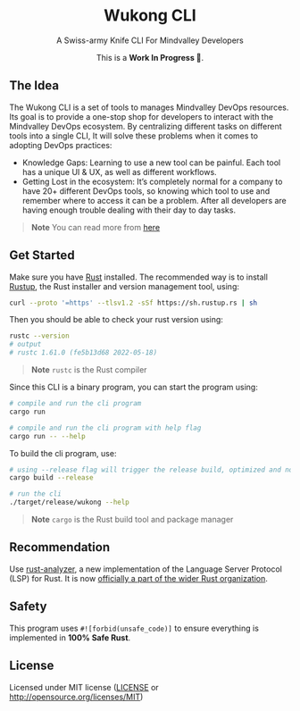 <p align="center">
  <h1 align="center">
    Wukong CLI
  </h1>
</p>

<p align="center">A Swiss-army Knife CLI For Mindvalley Developers</p>

<p align="center">This is a <strong>Work In Progress 🚧</strong>.</p>

## The Idea
The Wukong CLI is a set of tools to manages Mindvalley DevOps resources. Its goal is to provide a one-stop shop for developers to interact with the Mindvalley DevOps ecosystem. By centralizing different tasks on different tools into a single CLI, It will solve these problems when it comes to adopting DevOps practices:
- Knowledge Gaps: Learning to use a new tool can be painful. Each tool has a unique UI & UX, as well as different workflows.
- Getting Lost in the ecosystem: It’s completely normal for a company to have 20+ different DevOps tools, so knowing which tool to use and remember where to access it can be a problem. After all developers are having enough trouble dealing with their day to day tasks.

> **Note**
> You can read more from [here](https://mindvalley.atlassian.net/wiki/spaces/PXP/pages/450396161/PD2+-+A+Swiss-army+Knife+CLI+For+Mindvalley+Developers)

## Get Started
Make sure you have [Rust](https://www.rust-lang.org/) installed. The recommended way is to install [Rustup](https://www.rust-lang.org/learn/get-started), the Rust installer and version management tool, using:
```bash
curl --proto '=https' --tlsv1.2 -sSf https://sh.rustup.rs | sh
```
Then you should be able to check your rust version using:
```bash
rustc --version
# output
# rustc 1.61.0 (fe5b13d68 2022-05-18)
```
> **Note**
> `rustc` is the Rust compiler

Since this CLI is a binary program, you can start the program using:
```bash
# compile and run the cli program
cargo run

# compile and run the cli program with help flag
cargo run -- --help
```

To build the cli program, use:
```bash
# using --release flag will trigger the release build, optimized and no debug info
cargo build --release

# run the cli
./target/release/wukong --help
```

> **Note**
> `cargo` is the Rust build tool and package manager

## Recommendation
Use [rust-analyzer](https://rust-analyzer.github.io/), a new implementation of the Language Server Protocol (LSP) for Rust. 
It is now [officially a part of the wider Rust organization](https://blog.rust-lang.org/2022/02/21/rust-analyzer-joins-rust-org.html).

## Safety
This program uses `#![forbid(unsafe_code)]` to ensure everything is implemented in **100% Safe Rust**.

## License

Licensed under MIT license ([LICENSE](LICENSE) or http://opensource.org/licenses/MIT)
